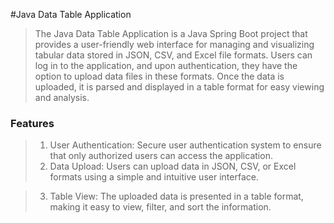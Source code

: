#Java Data Table Application

> The Java Data Table Application is a Java Spring Boot project that provides a user-friendly web interface for managing and visualizing tabular data stored in JSON, CSV, and Excel file formats. Users can log in to the application, and upon authentication, they have the option to upload data files in these formats. Once the data is uploaded, it is parsed and displayed in a table format for easy viewing and analysis.


### Features
 >1. User Authentication: Secure user authentication system to ensure that only authorized users can access the application.
 >2. Data Upload: Users can upload data in JSON, CSV, or Excel formats using a simple and intuitive user interface.

 >3. Table View: The uploaded data is presented in a table format, making it easy to view, filter, and sort the information.
 



